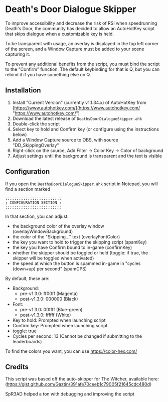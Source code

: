 # Death's Door Dialogue Skipper
To improve accessibility and decrease the risk of RSI when speedrunning Death's Door, the community has decided to allow an AutoHotKey script that skips dialogue when a customizable key is held.

To be transparent with usage, an overlay is displayed in the top left corner of the screen, and a Window Capture must be added to your scene capturing it.

To prevent any additional benefits from the script, you must bind the script to the "Confirm" function. The default keybinding for that is Q, but you can rebind it if you have something else on Q.

## Installation
1. Install "Current Version" (currently v1.1.34.x) of AutoHotKey from [https://www.autohotkey.com/](https://www.autohotkey.com/ "https://www.autohotkey.com/")
2. Download the latest release of `DeathsDoorDialogueSkipper.ahk`
3. Double-click the script
4. Select key to hold and Confirm key (or configure using the instructions below)
5. Add a Window Capture source to OBS, with source "DD_SkippingOverlay"
6. Right-click on the source, Add Filter -> Color Key -> Color of background
7. Adjust settings until the background is transparent and the text is visible

## Configuration
If you open the `DeathsDoorDialogueSkipper.ahk` script in Notepad, you will find a section marked
```
;;;;;;;;;;;;;;;;;;;;;;;;;
; CONFIGURATION SECTION ;
;;;;;;;;;;;;;;;;;;;;;;;;;
```

In that section, you can adjust:
 - the background color of the overlay window (overlayWindowBackground)
 - the color of the "Skipping..." text (overlayFontColor)
 - the key you want to hold to trigger the skipping script (spamKey)
 - the key you have Confirm bound to in-game (confirmKey)
 - whether the skipper should be toggled or held (toggle: if true, the skipper will be toggled when activated)
 - the speed at which the button is spammed in-game in "cycles (down+up) per second" (spamCPS)

By default, these are:
 - Background:
   - pre-v1.3.0: ff00ff (Magenta)
   - post-v1.3.0: 000000 (Black)
 - Font:
   - pre-v1.3.0: 00ffff (Blue-green)
   - post-v1.3.0: ffffff (White)
 - Key to hold: Prompted when launching script
 - Confirm key: Prompted when launching script
 - toggle: true
 - Cycles per second: 13 (Cannot be changed if submitting to the leaderboards)

To find the colors you want, you can use https://color-hex.com/

## Credits
This script was based off the auto-skipper for The Witcher, available here: (https://gist.github.com/Gaztin/391afe70ceeb1c79005f21645cdc480d)

SpR3AD helped a ton with debugging and improving the script